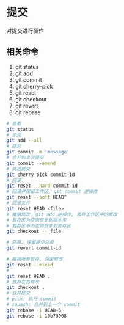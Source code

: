 <!--
 * @Author: SilvesterChiao
 * @Date: 2020-04-07 16:25:23
 * @LastEditors: SilvesterChiao
 * @LastEditTime: 2020-08-07 14:36:01
 -->
# 提交

对提交进行操作

## 相关命令

1. git status
1. git add
1. git commit
1. git cherry-pick
1. git reset
1. git checkout
1. git revert
1. git rebase

```bash
# 查看
git status
# 添加
git add --all
# 提交
git commit -m 'message'
# 合并到上次提交
git commit --amend
# 挑选提交
git cherry-pick commit-id
# 回滚
git reset --hard commit-id
# 回滚并保留工作区, git commit 逆操作
git reset --soft HEAD^
# 回滚文件
git reset HEAD <file>
# 撤销修改, git add 逆操作, 丢弃工作区中的修改
# 暂存区为空则恢复到版本库
# 暂存区不为空则恢复到暂存区
git checkout -- file

# 还原, 保留提交记录
git revert commit-id

# 撤销所有暂存, 保留修改
git reset --mixed
# 
git reset HEAD .
# 放弃左右修改
git checkout .
# 合并提交
# pick: 执行 commit
# squash: 合并到上一个 commit
git rebase -i HEAD~6
git rebase -i 10b73908
```
